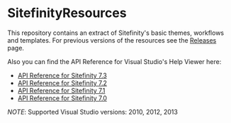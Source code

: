 SitefinityResources
===================

This repository contains an extract of Sitefinity's basic themes, workflows and templates. For previous versions of the resources see the [Releases](https://github.com/Sitefinity-SDK/SitefinityResources/releases "SitefinityResources releases") page.

Also you can find the API Reference for Visual Studio's Help Viewer here:

- [API Reference for Sitefinity 7.3](http://sitefinity.blob.core.windows.net/files/Sitefinity_API_Reference_7.3.5600.0.zip)
- [API Reference for Sitefinity 7.2](http://sitefinity.blob.core.windows.net/files/Sitefinity_API_Reference_7.2.5300.0.zip)
- [API Reference for Sitefinity 7.1](http://sitefinity.blob.core.windows.net/files/Sitefinity_API_Reference_7.1.5200.0.zip)
- [API Reference for Sitefinity 7.0](http://sitefinity.blob.core.windows.net/files/Sitefinity_API_Reference_7.0.5100.0.zip)


*NOTE*: Supported Visual Studio versions: 2010, 2012, 2013
